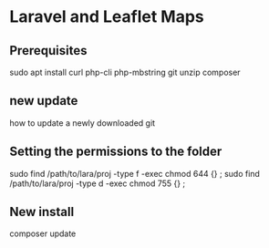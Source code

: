 # Laravel and Leaflet Maps

## Prerequisites

sudo apt install curl php-cli php-mbstring git unzip composer


## new update

how to update a newly downloaded git

## Setting the permissions to the folder

sudo find /path/to/lara/proj -type f -exec chmod 644 {} \;
sudo find /path/to/lara/proj -type d -exec chmod 755 {} \;

## New install

  composer update

